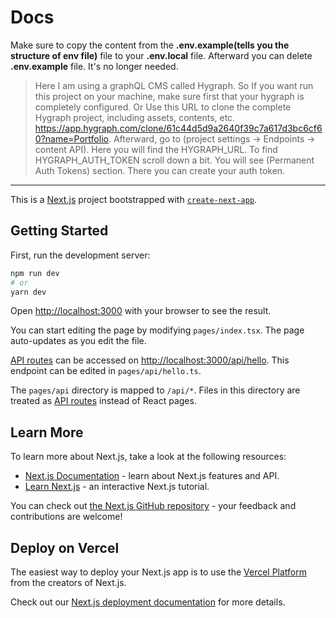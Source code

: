 # Docs

Make sure to copy the content from the **.env.example(tells you the structure of env file)** file to your **.env.local** file. Afterward you can delete **.env.example** file. It's no longer needed.

> Here I am using a graphQL CMS called Hygraph. So If you want run this project on your machine, make sure first that your hygraph is completely configured. Or Use this URL to clone the complete Hygraph project, including assets, contents, etc. https://app.hygraph.com/clone/61c44d5d9a2640f39c7a617d3bc6cf60?name=Portfolio. Afterward, go to (project settings -> Endpoints -> content API). Here you will find the HYGRAPH_URL. To find HYGRAPH_AUTH_TOKEN scroll down a bit. You will see (Permanent Auth Tokens) section. There you can create your auth token.

---

This is a [Next.js](https://nextjs.org/) project bootstrapped with [`create-next-app`](https://github.com/vercel/next.js/tree/canary/packages/create-next-app).

## Getting Started

First, run the development server:

```bash
npm run dev
# or
yarn dev
```

Open [http://localhost:3000](http://localhost:3000) with your browser to see the result.

You can start editing the page by modifying `pages/index.tsx`. The page auto-updates as you edit the file.

[API routes](https://nextjs.org/docs/api-routes/introduction) can be accessed on [http://localhost:3000/api/hello](http://localhost:3000/api/hello). This endpoint can be edited in `pages/api/hello.ts`.

The `pages/api` directory is mapped to `/api/*`. Files in this directory are treated as [API routes](https://nextjs.org/docs/api-routes/introduction) instead of React pages.

## Learn More

To learn more about Next.js, take a look at the following resources:

- [Next.js Documentation](https://nextjs.org/docs) - learn about Next.js features and API.
- [Learn Next.js](https://nextjs.org/learn) - an interactive Next.js tutorial.

You can check out [the Next.js GitHub repository](https://github.com/vercel/next.js/) - your feedback and contributions are welcome!

## Deploy on Vercel

The easiest way to deploy your Next.js app is to use the [Vercel Platform](https://vercel.com/new?utm_medium=default-template&filter=next.js&utm_source=create-next-app&utm_campaign=create-next-app-readme) from the creators of Next.js.

Check out our [Next.js deployment documentation](https://nextjs.org/docs/deployment) for more details.
